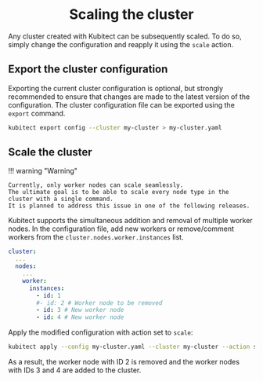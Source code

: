 <h1 align="center">Scaling the cluster</h1>

Any cluster created with Kubitect can be subsequently scaled.
To do so, simply change the configuration and reapply it using the `scale` action.

## Export the cluster configuration

Exporting the current cluster configuration is optional, but strongly recommended to ensure that changes are made to the latest version of the configuration.
The cluster configuration file can be exported using the `export` command.

```sh
kubitect export config --cluster my-cluster > my-cluster.yaml
```

## Scale the cluster

!!! warning "Warning"

    Currently, only worker nodes can scale seamlessly. 
    The ultimate goal is to be able to scale every node type in the cluster with a single command.
    It is planned to address this issue in one of the following releases.

Kubitect supports the simultaneous addition and removal of multiple worker nodes.
In the configuration file, add new workers or remove/comment workers from the `cluster.nodes.worker.instances` list.

```yaml title="my-cluster.yaml"
cluster:
  ...
  nodes:
    ...
    worker:
      instances:
        - id: 1
        #- id: 2 # Worker node to be removed
        - id: 3 # New worker node
        - id: 4 # New worker node
```

Apply the modified configuration with action set to `scale`:
```sh
kubitect apply --config my-cluster.yaml --cluster my-cluster --action scale
```

As a result, the worker node with ID 2 is removed and the worker nodes with IDs 3 and 4 are added to the cluster.
